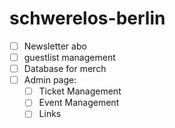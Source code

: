 # schwerelos-berlin

- [ ] Newsletter abo
- [ ] guestlist management
- [ ] Database for merch
- [ ] Admin page:
  - [ ] Ticket Management
  - [ ] Event Management
  - [ ] Links
